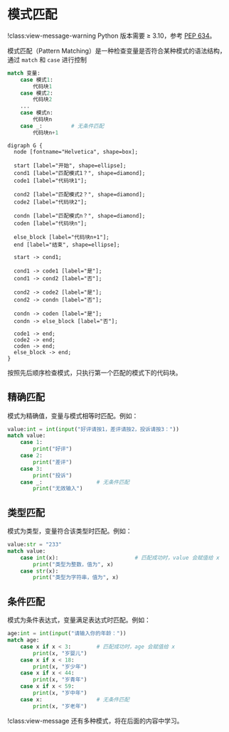 # 模式匹配

!class:view-message-warning
Python 版本需要 $\geq$ 3.10，参考 [PEP 634](https://peps.python.org/pep-0634/)。

模式匹配（Pattern Matching）是一种检查变量是否符合某种模式的语法结构，通过 `match` 和 `case` 进行控制

```python
match 变量:
    case 模式1:
        代码块1
    case 模式2:
        代码块2
    ...
    case 模式n:
        代码块n
    case _:         # 无条件匹配
        代码块n+1
```

```graphviz
digraph G {
  node [fontname="Helvetica", shape=box];

  start [label="开始", shape=ellipse];
  cond1 [label="匹配模式1？", shape=diamond];
  code1 [label="代码块1"];
  
  cond2 [label="匹配模式2？", shape=diamond];
  code2 [label="代码块2"];

  condn [label="匹配模式n？", shape=diamond];
  coden [label="代码块n"];
  
  else_block [label="代码块n+1"];
  end [label="结束", shape=ellipse];

  start -> cond1;

  cond1 -> code1 [label="是"];
  cond1 -> cond2 [label="否"];

  cond2 -> code2 [label="是"];
  cond2 -> condn [label="否"];

  condn -> coden [label="是"];
  condn -> else_block [label="否"];

  code1 -> end;
  code2 -> end;
  coden -> end;
  else_block -> end;
}
```

按照先后顺序检查模式，只执行第一个匹配的模式下的代码块。

## 精确匹配

模式为精确值，变量与模式相等时匹配。例如：  

```python shift 3
value:int = int(input("好评请按1，差评请按2，投诉请按3："))
match value:
    case 1:
        print("好评")
    case 2:
        print("差评")
    case 3:
        print("投诉")
    case _:                 # 无条件匹配
        print("无效输入")
```

## 类型匹配

模式为类型，变量符合该类型时匹配。例如：

```python shift 3
value:str = "233"
match value:
    case int(x):                        # 匹配成功时，value 会赋值给 x
        print("类型为整数，值为", x)
    case str(x):
        print("类型为字符串，值为", x)
```

## 条件匹配

模式为条件表达式，变量满足表达式时匹配。例如：

```python shift 17
age:int = int(input("请输入你的年龄："))
match age:
    case x if x < 3:        # 匹配成功时，age 会赋值给 x
        print(x, "岁婴儿")
    case x if x < 18:
        print(x, "岁少年")
    case x if x < 44:
        print(x, "岁青年")
    case x if x < 59:
        print(x, "岁中年")
    case x:                 # 无条件匹配
        print(x, "岁老年")
```

!class:view-message
还有多种模式，将在后面的内容中学习。

